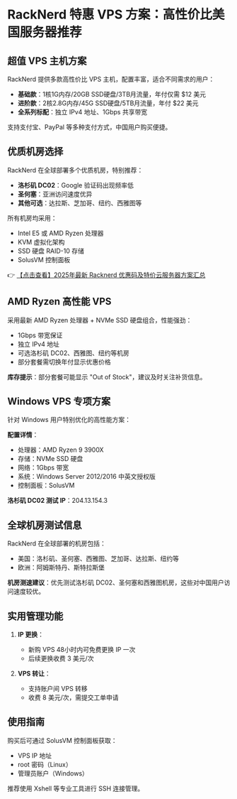 # RackNerd 特惠 VPS 方案：高性价比美国服务器推荐

## 超值 VPS 主机方案
RackNerd 提供多款高性价比 VPS 主机，配置丰富，适合不同需求的用户：

- **基础款**：1核1G内存/20GB SSD硬盘/3TB月流量，年付仅需 $12 美元
- **进阶款**：2核2.8G内存/45G SSD硬盘/5TB月流量，年付 $22 美元
- **全系列标配**：独立 IPv4 地址、1Gbps 共享带宽

支持支付宝、PayPal 等多种支付方式，中国用户购买便捷。

## 优质机房选择
RackNerd 在全球部署多个优质机房，特别推荐：

- **洛杉矶 DC02**：Google 验证码出现频率低
- **圣何塞**：亚洲访问速度优异
- **其他可选**：达拉斯、芝加哥、纽约、西雅图等

所有机房均采用：
- Intel E5 或 AMD Ryzen 处理器
- KVM 虚拟化架构
- SSD 硬盘 RAID-10 存储
- SolusVM 控制面板

👉 [【点击查看】2025年最新 Racknerd 优惠码及特价云服务器方案汇总](https://bit.ly/Rack_Nerd)

## AMD Ryzen 高性能 VPS
采用最新 AMD Ryzen 处理器 + NVMe SSD 硬盘组合，性能强劲：

- 1Gbps 带宽保证
- 独立 IPv4 地址
- 可选洛杉矶 DC02、西雅图、纽约等机房
- 部分套餐需切换年付显示优惠价格

**库存提示**：部分套餐可能显示 "Out of Stock"，建议及时关注补货信息。

## Windows VPS 专项方案
针对 Windows 用户特别优化的高性能方案：

**配置详情**：
- 处理器：AMD Ryzen 9 3900X
- 存储：NVMe SSD 硬盘
- 网络：1Gbps 带宽
- 系统：Windows Server 2012/2016 中英文授权版
- 控制面板：SolusVM

**洛杉矶 DC02 测试 IP**：204.13.154.3

## 全球机房测试信息
RackNerd 在全球部署的机房包括：
- 美国：洛杉矶、圣何塞、西雅图、芝加哥、达拉斯、纽约等
- 欧洲：阿姆斯特丹、斯特拉斯堡

**机房测速建议**：优先测试洛杉矶 DC02、圣何塞和西雅图机房，这些对中国用户访问速度较优。

## 实用管理功能
1. **IP 更换**：
   - 新购 VPS 48小时内可免费更换 IP 一次
   - 后续更换收费 3 美元/次

2. **VPS 转让**：
   - 支持账户间 VPS 转移
   - 收费 8 美元/次，需提交工单申请

## 使用指南
购买后可通过 SolusVM 控制面板获取：
- VPS IP 地址
- root 密码（Linux）
- 管理员账户（Windows）

推荐使用 Xshell 等专业工具进行 SSH 连接管理。